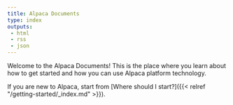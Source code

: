```yaml
---
title: Alpaca Documents
type: index
outputs:
 - html
 - rss
 - json
---
```


Welcome to the Alpaca Documents! This is the place where you learn about
how to get started and how you can use Alpaca platform technology.

If you are new to Alpaca, start from [Where should I start?]({{< relref "/getting-started/_index.md" >}}).